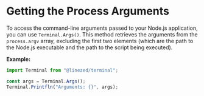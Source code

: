 # Getting the Process Arguments

To access the command-line arguments passed to your Node.js application,
you can use `Terminal.Args()`. This method retrieves the arguments from the
`process.argv` array, excluding the first two elements (which are the path to
the Node.js executable and the path to the script being executed).

**Example:**

```js
import Terminal from "@linezed/terminal";

const args = Terminal.Args();
Terminal.Printfln("Arguments: {}", args);
```
